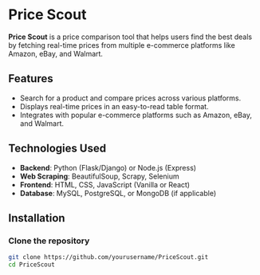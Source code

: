 # Price Scout

**Price Scout** is a price comparison tool that helps users find the best deals by fetching real-time prices from multiple e-commerce platforms like Amazon, eBay, and Walmart.

## Features
- Search for a product and compare prices across various platforms.
- Displays real-time prices in an easy-to-read table format.
- Integrates with popular e-commerce platforms such as Amazon, eBay, and Walmart.

## Technologies Used
- **Backend**: Python (Flask/Django) or Node.js (Express)
- **Web Scraping**: BeautifulSoup, Scrapy, Selenium
- **Frontend**: HTML, CSS, JavaScript (Vanilla or React)
- **Database**: MySQL, PostgreSQL, or MongoDB (if applicable)

## Installation

### Clone the repository
```bash
git clone https://github.com/yourusername/PriceScout.git
cd PriceScout
